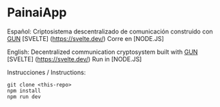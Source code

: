 # PainaiApp

Español:
Criptosistema descentralizado de comunicación construido con [GUN](https://gun.eco/) [SVELTE] (https://svelte.dev/) 
Corre en [NODE.JS] 

English:
Decentralized communication cryptosystem built with [GUN](https://gun.eco/) [SVELTE] (https://svelte.dev/)
Run in [NODE.JS]

Instrucciones / Instructions:
```
git clone <this-repo>
npm install
npm run dev
```